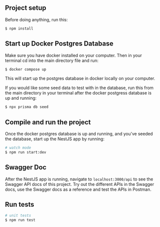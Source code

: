 ## Project setup

Before doing anything, run this:

```bash
$ npm install
```

## Start up Docker Postgres Database

Make sure you have docker installed on your computer. Then in your terminal cd into the main directory file and run:

```bash
$ docker compose up
```

This will start up the postgres database in docker locally on your computer.

If you would like some seed data to test with in the database, run this from the main directory in your terminal after the docker postgress database is up and running:

```bash
$ npx prisma db seed
```

## Compile and run the project

Once the docker postgres database is up and running, and you've seeded the database, start up the NestJS app by running:

```bash
# watch mode
$ npm run start:dev
```

## Swagger Doc

After the NestJS app is running, navigate to `localhost:3000/api` to see the Swagger API docs of this project. Try out the different APIs in the Swagger docs, use the Swagger docs as a reference and test the APIs in Postman.

## Run tests

```bash
# unit tests
$ npm run test
```
